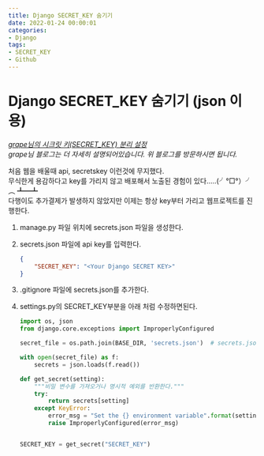 ```yaml
---
title: Django SECRET_KEY 숨기기
date: 2022-01-24 00:00:01
categories:
- Django
tags:
- SECRET_KEY
- Github
---
```


# Django SECRET_KEY 숨기기 (json 이용)

*[grape님의 시크릿 키(SECRET_KEY) 분리 설정](https://grape-blog.tistory.com/17)<br> grape님 블로그는 더 자세히 설명되어있습니다. 위 블로그를 방문하시면 됩니다.*

처음 웹을 배울때 api, secretskey 이런것에 무지했다. <br>무식한게 용감하다고 key를 가리지 않고 배포해서 노출된 경험이 있다.....(╯°□°）╯︵ ┻━┻<br>다행이도 추가결제가 발생하지 않았지만 이제는 항상 key부터 가리고 웹프로젝트를 진행한다. 

1. manage.py 파일 위치에 secrets.json 파일을 생성한다.

2. secrets.json 파일에 api key를 입력한다.
    ```json
    {
        "SECRET_KEY": "<Your Django SECRET KEY>"
    }
    ```
3. .gitignore 파일에 secrets.json를 추가한다.

4. settings.py의 SECRET_KEY부분을 아래 처럼 수정하면된다.
    ```python
    import os, json
    from django.core.exceptions import ImproperlyConfigured

    secret_file = os.path.join(BASE_DIR, 'secrets.json')  # secrets.json 파일 위치를 명시

    with open(secret_file) as f:
        secrets = json.loads(f.read())

    def get_secret(setting):
        """비밀 변수를 가져오거나 명시적 예외를 반환한다."""
        try:
            return secrets[setting]
        except KeyError:
            error_msg = "Set the {} environment variable".format(setting)
            raise ImproperlyConfigured(error_msg)


    SECRET_KEY = get_secret("SECRET_KEY")
    ```